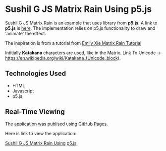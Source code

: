 # Sushil G JS Matrix Rain Using p5.js

Sushil G JS Matrix Rain is an example that uses library from **p5.js**.  A link to **p5.js** is [here](https://p5js.org/).  The implementation relies on p5.js functionality to draw and 'animate' the effect.  

The inspiration is from a tutorial from [Emily Xie Matrix Rain Tutorial](https://www.youtube.com/watch?v=S1TQCi9axzg)

Intitially **Katakana** characters are used, like in the Matrix.
Link To Unicode -> https://en.wikipedia.org/wiki/Katakana_(Unicode_block).

## Technologies Used

- HTML
- Javascript
- p5.js

## Real-Time Viewing

The application was publised using [GitHub Pages](https://pages.github.com/).

Here is link to view the application:

[Sushil G JS Matrix Rain Using p5.js](https://susgupta.github.io/js_p5_matrix_rain/index.html)
